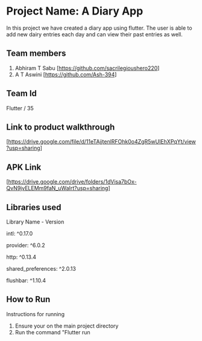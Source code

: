 # Project Name: A Diary App 
In this project we have created a diary app using flutter.
The user is able to add new dairy entries each day and can view their past entries as well.

## Team members
1. Abhiram T Sabu [https://github.com/sacrilegioushero220]
2. A T Aswini [https://github.com/Ash-394]

## Team Id
Flutter / 35

## Link to product walkthrough
[https://drive.google.com/file/d/11eTAjjtenlRFOhk0o4ZgR5wUIEhXPqYt/view?usp=sharing]

## APK Link 
[https://drive.google.com/drive/folders/1dVisa7bOx-QvN9jvELEMm9faN_uWaIrt?usp=sharing]


## Libraries used
Library Name - Version

  intl: ^0.17.0
  
  provider: ^6.0.2 
  
  http: ^0.13.4 
  
  shared_preferences: ^2.0.13
  
  flushbar: ^1.10.4 


## How to Run
Instructions for running
1. Ensure your on the main project directory
2. Run the command "Flutter run

